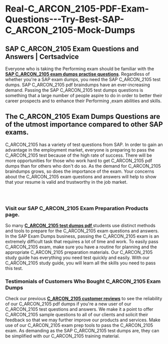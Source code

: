 # Real-C_ARCON_2105-PDF-Exam-Questions---Try-Best-SAP-C_ARCON_2105-Mock-Dumps
<h2><strong>SAP C_ARCON_2105 Exam Questions and Answers | Certsadvice</strong></h2> <p>Everyone who is taking the Performing exam should be familiar with the <a href="http://www.certsadvice.com/sap/c_arcon_2105-practice-questions"><strong>SAP C_ARCON_2105 exam dumps practise questions</strong></a>. Regardless of whether you&#39;re a SAP exam dumps, you need the SAP C_ARCON_2105 test dumps. SAP C_ARCON_2105 pdf braindumps have an ever-increasing demand. Passing the SAP C_ARCON_2105 test dumps questions is something that a large number of people aspire to do in order to better their career prospects and to enhance their Performing ,exam abilities and skills.</p> <h2><strong>The C_ARCON_2105 Exam Dumps Questions are of the utmost importance compared to other SAP exams.</strong></h2> <p>C_ARCON_2105 has a variety of test questions from SAP. In order to gain an advantage in the employment market, everyone is preparing to pass the C_ARCON_2105 test because of the high rate of success. There will be more opportunities for those who work hard to get C_ARCON_2105 pdf dumps than for others who don&#39;t do so. As the demand for C_ARCON_2105 braindumps grows, so does the importance of the exam. Your concerns about the C_ARCON_2105 exam questions and answers will help to show that your resume is valid and trustworthy in the job market.</p> <p><a href="http://www.certsadvice.com/sap/c_arcon_2105-practice-questions" style="display: block; padding: 1em 0; text-align: center; "><img alt="" src="https://1.bp.blogspot.com/-RUOr8Wn-CRk/YUYAxC8kcHI/AAAAAAAAAnw/F7BbdI3tw8QDj5z8iX0vQAioQzKiUxduwCLcBGAsYHQ/s0/unnamed.jpg" /></a></p> <h3><strong>Visit our SAP C_ARCON_2105 Exam Preparation Products page.</strong></h3> <p>So many <a href="http://www.certsadvice.com/sap/c_arcon_2105-practice-questions"><strong>C_ARCON_2105 test dumps pdf </strong></a>students use distinct methods and tools to prepare for the C_ARCON_2105 exam questions and answers. In the SAP Exam Dumps business, passing the C_ARCON_2105 exam is an extremely difficult task that requires a lot of time and work. To easily pass C_ARCON_2105 exam, make sure you have a routine for planning and the appropriate C_ARCON_2105 preparation materials. Our C_ARCON_2105 study guide has everything you need test quickly and easily. With our C_ARCON_2105 study guide, you will learn all the skills you need to pass this test.</p> <h3><strong>Testimonials of Customers Who Bought C_ARCON_2105 Exam Dumps</strong></h3> <p>Check our previous <a href="http://www.certsadvice.com/sap/c_arcon_2105-practice-questions"><strong>C_ARCON_2105 customer reviews</strong></a> to see the reliability of our C_ARCON_2105 pdf dumps if you&#39;re a new user of our C_ARCON_2105 test questions and answers. We make it a point to offer C_ARCON_2105 sample questions to all of our clients and solicit their feedback so that we may further improve our products and services. Make use of our C_ARCON_2105 exam prep tools to pass the C_ARCON_2105 exam. As demanding as the SAP C_ARCON_2105 test dumps are, they can be simplified with our C_ARCON_2105 training material.</p>
